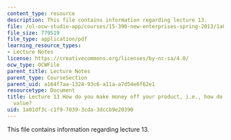 ```yaml
---
content_type: resource
description: This file contains information regarding lecture 13.
file: /ol-ocw-studio-app/courses/15-390-new-enterprises-spring-2013/1a01df3cc1f970393cda3dccb9e20390_MIT15_390S13_lec13.pdf
file_size: 779519
file_type: application/pdf
learning_resource_types:
- Lecture Notes
license: https://creativecommons.org/licenses/by-nc-sa/4.0/
ocw_type: OCWFile
parent_title: Lecture Notes
parent_type: CourseSection
parent_uid: a164f7aa-1324-93c6-a11a-a7d54e6f62e1
resourcetype: Document
title: Lecture 13 How do you make money off your product, i.e., how do you capture
  value?
uid: 1a01df3c-c1f9-7039-3cda-3dccb9e20390
---
```

This file contains information regarding lecture 13.